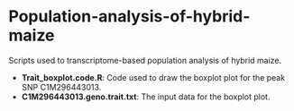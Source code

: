 # Population-analysis-of-hybrid-maize
Scripts used to transcriptome-based population analysis of hybrid maize.

* **Trait_boxplot.code.R**: Code used to draw the boxplot plot for the peak SNP C1M296443013.
* **C1M296443013.geno.trait.txt**: The input data for the boxplot plot.
